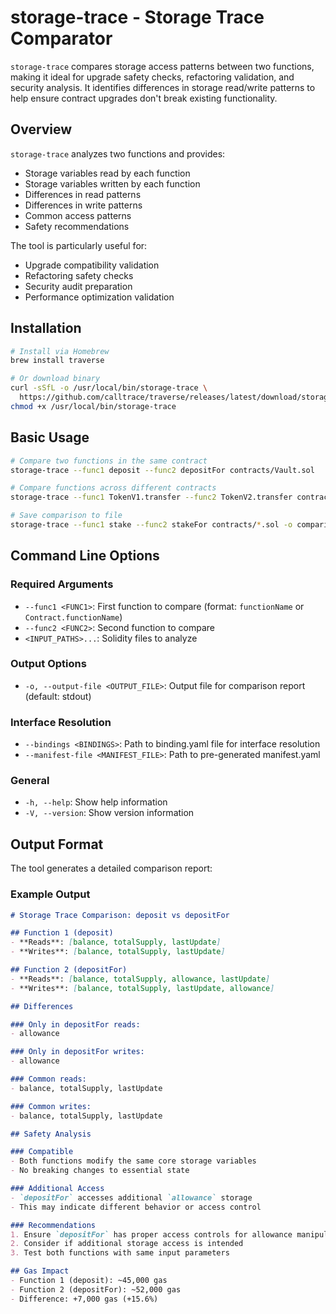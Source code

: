 # storage-trace - Storage Trace Comparator

`storage-trace` compares storage access patterns between two functions, making it ideal for upgrade safety checks, refactoring validation, and security analysis. It identifies differences in storage read/write patterns to help ensure contract upgrades don't break existing functionality.

## Overview

`storage-trace` analyzes two functions and provides:
- Storage variables read by each function
- Storage variables written by each function
- Differences in read patterns
- Differences in write patterns
- Common access patterns
- Safety recommendations

The tool is particularly useful for:
- Upgrade compatibility validation
- Refactoring safety checks
- Security audit preparation
- Performance optimization validation

## Installation

```bash
# Install via Homebrew
brew install traverse

# Or download binary
curl -sSfL -o /usr/local/bin/storage-trace \
  https://github.com/calltrace/traverse/releases/latest/download/storage-trace-macos-arm64
chmod +x /usr/local/bin/storage-trace
```

## Basic Usage

```bash
# Compare two functions in the same contract
storage-trace --func1 deposit --func2 depositFor contracts/Vault.sol

# Compare functions across different contracts
storage-trace --func1 TokenV1.transfer --func2 TokenV2.transfer contracts/

# Save comparison to file
storage-trace --func1 stake --func2 stakeFor contracts/*.sol -o comparison.md
```

## Command Line Options

### Required Arguments
- `--func1 <FUNC1>`: First function to compare (format: `functionName` or `Contract.functionName`)
- `--func2 <FUNC2>`: Second function to compare
- `<INPUT_PATHS>...`: Solidity files to analyze

### Output Options
- `-o, --output-file <OUTPUT_FILE>`: Output file for comparison report (default: stdout)

### Interface Resolution
- `--bindings <BINDINGS>`: Path to binding.yaml file for interface resolution
- `--manifest-file <MANIFEST_FILE>`: Path to pre-generated manifest.yaml

### General
- `-h, --help`: Show help information
- `-V, --version`: Show version information

## Output Format

The tool generates a detailed comparison report:

### Example Output

```markdown
# Storage Trace Comparison: deposit vs depositFor

## Function 1 (deposit)
- **Reads**: [balance, totalSupply, lastUpdate]
- **Writes**: [balance, totalSupply, lastUpdate]

## Function 2 (depositFor)
- **Reads**: [balance, totalSupply, allowance, lastUpdate]
- **Writes**: [balance, totalSupply, lastUpdate, allowance]

## Differences

### Only in depositFor reads:
- allowance

### Only in depositFor writes:
- allowance

### Common reads:
- balance, totalSupply, lastUpdate

### Common writes:
- balance, totalSupply, lastUpdate

## Safety Analysis

### Compatible
- Both functions modify the same core storage variables
- No breaking changes to essential state

### Additional Access
- `depositFor` accesses additional `allowance` storage
- This may indicate different behavior or access control

### Recommendations
1. Ensure `depositFor` has proper access controls for allowance manipulation
2. Consider if additional storage access is intended
3. Test both functions with same input parameters

## Gas Impact
- Function 1 (deposit): ~45,000 gas
- Function 2 (depositFor): ~52,000 gas
- Difference: +7,000 gas (+15.6%)
```

